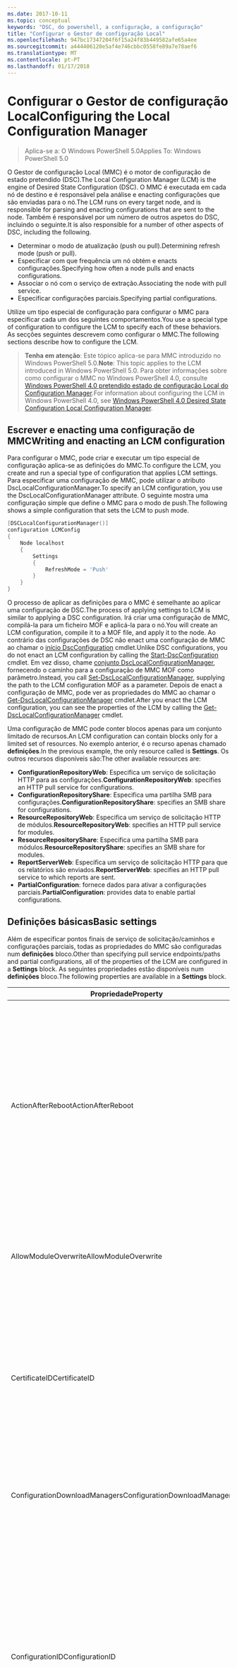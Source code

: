 ```yaml
---
ms.date: 2017-10-11
ms.topic: conceptual
keywords: "DSC, do powershell, a configuração, a configuração"
title: "Configurar o Gestor de configuração Local"
ms.openlocfilehash: 947bc17347204f6f15a24f83b449582afe65a4ee
ms.sourcegitcommit: a444406120e5af4e746cbbc0558fe89a7e78aef6
ms.translationtype: MT
ms.contentlocale: pt-PT
ms.lasthandoff: 01/17/2018
---
```

# <a name="configuring-the-local-configuration-manager"></a><span data-ttu-id="e5fea-103">Configurar o Gestor de configuração Local</span><span class="sxs-lookup"><span data-stu-id="e5fea-103">Configuring the Local Configuration Manager</span></span>

> <span data-ttu-id="e5fea-104">Aplica-se a: O Windows PowerShell 5.0</span><span class="sxs-lookup"><span data-stu-id="e5fea-104">Applies To: Windows PowerShell 5.0</span></span>

<span data-ttu-id="e5fea-105">O Gestor de configuração Local (MMC) é o motor de configuração de estado pretendido (DSC).</span><span class="sxs-lookup"><span data-stu-id="e5fea-105">The Local Configuration Manager (LCM) is the engine of Desired State Configuration (DSC).</span></span>
<span data-ttu-id="e5fea-106">O MMC é executada em cada nó de destino e é responsável pela análise e enacting configurações que são enviadas para o nó.</span><span class="sxs-lookup"><span data-stu-id="e5fea-106">The LCM runs on every target node, and is responsible for parsing and enacting configurations that are sent to the node.</span></span>
<span data-ttu-id="e5fea-107">Também é responsável por um número de outros aspetos do DSC, incluindo o seguinte.</span><span class="sxs-lookup"><span data-stu-id="e5fea-107">It is also responsible for a number of other aspects of DSC, including the following.</span></span>

- <span data-ttu-id="e5fea-108">Determinar o modo de atualização (push ou pull).</span><span class="sxs-lookup"><span data-stu-id="e5fea-108">Determining refresh mode (push or pull).</span></span>
- <span data-ttu-id="e5fea-109">Especificar com que frequência um nó obtém e enacts configurações.</span><span class="sxs-lookup"><span data-stu-id="e5fea-109">Specifying how often a node pulls and enacts configurations.</span></span>
- <span data-ttu-id="e5fea-110">Associar o nó com o serviço de extração.</span><span class="sxs-lookup"><span data-stu-id="e5fea-110">Associating the node with pull service.</span></span>
- <span data-ttu-id="e5fea-111">Especificar configurações parciais.</span><span class="sxs-lookup"><span data-stu-id="e5fea-111">Specifying partial configurations.</span></span>

<span data-ttu-id="e5fea-112">Utilize um tipo especial de configuração para configurar o MMC para especificar cada um dos seguintes comportamentos.</span><span class="sxs-lookup"><span data-stu-id="e5fea-112">You use a special type of configuration to configure the LCM to specify each of these behaviors.</span></span>
<span data-ttu-id="e5fea-113">As secções seguintes descrevem como configurar o MMC.</span><span class="sxs-lookup"><span data-stu-id="e5fea-113">The following sections describe how to configure the LCM.</span></span>

> <span data-ttu-id="e5fea-114">**Tenha em atenção**: Este tópico aplica-se para MMC introduzido no Windows PowerShell 5.0.</span><span class="sxs-lookup"><span data-stu-id="e5fea-114">**Note**: This topic applies to the LCM introduced in Windows PowerShell 5.0.</span></span>
<span data-ttu-id="e5fea-115">Para obter informações sobre como configurar o MMC no Windows PowerShell 4.0, consulte [Windows PowerShell 4.0 pretendido estado de configuração Local do Configuration Manager](metaconfig4.md).</span><span class="sxs-lookup"><span data-stu-id="e5fea-115">For information about configuring the LCM in Windows PowerShell 4.0, see [Windows PowerShell 4.0 Desired State Configuration Local Configuration Manager](metaconfig4.md).</span></span>

## <a name="writing-and-enacting-an-lcm-configuration"></a><span data-ttu-id="e5fea-116">Escrever e enacting uma configuração de MMC</span><span class="sxs-lookup"><span data-stu-id="e5fea-116">Writing and enacting an LCM configuration</span></span>

<span data-ttu-id="e5fea-117">Para configurar o MMC, pode criar e executar um tipo especial de configuração aplica-se as definições do MMC.</span><span class="sxs-lookup"><span data-stu-id="e5fea-117">To configure the LCM, you create and run a special type of configuration that applies LCM settings.</span></span>
<span data-ttu-id="e5fea-118">Para especificar uma configuração de MMC, pode utilizar o atributo DscLocalConfigurationManager.</span><span class="sxs-lookup"><span data-stu-id="e5fea-118">To specify an LCM configuration, you use the DscLocalConfigurationManager attribute.</span></span>
<span data-ttu-id="e5fea-119">O seguinte mostra uma configuração simple que define o MMC para o modo de push.</span><span class="sxs-lookup"><span data-stu-id="e5fea-119">The following shows a simple configuration that sets the LCM to push mode.</span></span>

```powershell
[DSCLocalConfigurationManager()]
configuration LCMConfig
{
    Node localhost
    {
        Settings
        {
            RefreshMode = 'Push'
        }
    }
}
```

<span data-ttu-id="e5fea-120">O processo de aplicar as definições para o MMC é semelhante ao aplicar uma configuração de DSC.</span><span class="sxs-lookup"><span data-stu-id="e5fea-120">The process of applying settings to LCM is similar to applying a DSC configuration.</span></span>
<span data-ttu-id="e5fea-121">Irá criar uma configuração de MMC, compilá-la para um ficheiro MOF e aplicá-la para o nó.</span><span class="sxs-lookup"><span data-stu-id="e5fea-121">You will create an LCM configuration, compile it to a MOF file, and apply it to the node.</span></span>
<span data-ttu-id="e5fea-122">Ao contrário das configurações de DSC não enact uma configuração de MMC ao chamar o [início DscConfiguration](https://technet.microsoft.com/en-us/library/dn521623.aspx) cmdlet.</span><span class="sxs-lookup"><span data-stu-id="e5fea-122">Unlike DSC configurations, you do not enact an LCM configuration by calling the [Start-DscConfiguration](https://technet.microsoft.com/en-us/library/dn521623.aspx) cmdlet.</span></span>
<span data-ttu-id="e5fea-123">Em vez disso, chame [conjunto DscLocalConfigurationManager](https://technet.microsoft.com/en-us/library/dn521621.aspx), fornecendo o caminho para a configuração de MMC MOF como parâmetro.</span><span class="sxs-lookup"><span data-stu-id="e5fea-123">Instead, you call [Set-DscLocalConfigurationManager](https://technet.microsoft.com/en-us/library/dn521621.aspx), supplying the path to the LCM configuration MOF as a parameter.</span></span>
<span data-ttu-id="e5fea-124">Depois de enact a configuração de MMC, pode ver as propriedades do MMC ao chamar o [Get-DscLocalConfigurationManager](https://technet.microsoft.com/en-us/library/dn407378.aspx) cmdlet.</span><span class="sxs-lookup"><span data-stu-id="e5fea-124">After you enact the LCM configuration, you can see the properties of the LCM by calling the [Get-DscLocalConfigurationManager](https://technet.microsoft.com/en-us/library/dn407378.aspx) cmdlet.</span></span>

<span data-ttu-id="e5fea-125">Uma configuração de MMC pode conter blocos apenas para um conjunto limitado de recursos.</span><span class="sxs-lookup"><span data-stu-id="e5fea-125">An LCM configuration can contain blocks only for a limited set of resources.</span></span>
<span data-ttu-id="e5fea-126">No exemplo anterior, é o recurso apenas chamado **definições**.</span><span class="sxs-lookup"><span data-stu-id="e5fea-126">In the previous example, the only resource called is **Settings**.</span></span>
<span data-ttu-id="e5fea-127">Os outros recursos disponíveis são:</span><span class="sxs-lookup"><span data-stu-id="e5fea-127">The other available resources are:</span></span>

* <span data-ttu-id="e5fea-128">**ConfigurationRepositoryWeb**: Especifica um serviço de solicitação HTTP para as configurações.</span><span class="sxs-lookup"><span data-stu-id="e5fea-128">**ConfigurationRepositoryWeb**: specifies an HTTP pull service for configurations.</span></span>
* <span data-ttu-id="e5fea-129">**ConfigurationRepositoryShare**: Especifica uma partilha SMB para configurações.</span><span class="sxs-lookup"><span data-stu-id="e5fea-129">**ConfigurationRepositoryShare**: specifies an SMB share for configurations.</span></span>
* <span data-ttu-id="e5fea-130">**ResourceRepositoryWeb**: Especifica um serviço de solicitação HTTP de módulos.</span><span class="sxs-lookup"><span data-stu-id="e5fea-130">**ResourceRepositoryWeb**: specifies an HTTP pull service for modules.</span></span>
* <span data-ttu-id="e5fea-131">**ResourceRepositoryShare**: Especifica uma partilha SMB para módulos.</span><span class="sxs-lookup"><span data-stu-id="e5fea-131">**ResourceRepositoryShare**: specifies an SMB share for modules.</span></span>
* <span data-ttu-id="e5fea-132">**ReportServerWeb**: Especifica um serviço de solicitação HTTP para que os relatórios são enviados.</span><span class="sxs-lookup"><span data-stu-id="e5fea-132">**ReportServerWeb**: specifies an HTTP pull service to which reports are sent.</span></span>
* <span data-ttu-id="e5fea-133">**PartialConfiguration**: fornece dados para ativar a configurações parciais.</span><span class="sxs-lookup"><span data-stu-id="e5fea-133">**PartialConfiguration**: provides data to enable partial configurations.</span></span>

## <a name="basic-settings"></a><span data-ttu-id="e5fea-134">Definições básicas</span><span class="sxs-lookup"><span data-stu-id="e5fea-134">Basic settings</span></span>

<span data-ttu-id="e5fea-135">Além de especificar pontos finais de serviço de solicitação/caminhos e configurações parciais, todas as propriedades do MMC são configuradas num **definições** bloco.</span><span class="sxs-lookup"><span data-stu-id="e5fea-135">Other than specifying pull service endpoints/paths and partial configurations, all of the properties of the LCM are configured in a **Settings** block.</span></span>
<span data-ttu-id="e5fea-136">As seguintes propriedades estão disponíveis num **definições** bloco.</span><span class="sxs-lookup"><span data-stu-id="e5fea-136">The following properties are available in a **Settings** block.</span></span>

|  <span data-ttu-id="e5fea-137">Propriedade</span><span class="sxs-lookup"><span data-stu-id="e5fea-137">Property</span></span>  |  <span data-ttu-id="e5fea-138">Tipo</span><span class="sxs-lookup"><span data-stu-id="e5fea-138">Type</span></span>  |  <span data-ttu-id="e5fea-139">Descrição</span><span class="sxs-lookup"><span data-stu-id="e5fea-139">Description</span></span>   |
|----------- |------- |--------------- |
| <span data-ttu-id="e5fea-140">ActionAfterReboot</span><span class="sxs-lookup"><span data-stu-id="e5fea-140">ActionAfterReboot</span></span>| <span data-ttu-id="e5fea-141">cadeia</span><span class="sxs-lookup"><span data-stu-id="e5fea-141">string</span></span>| <span data-ttu-id="e5fea-142">Especifica o que acontece após um reinício durante a aplicação de uma configuração.</span><span class="sxs-lookup"><span data-stu-id="e5fea-142">Specifies what happens after a reboot during the application of a configuration.</span></span> <span data-ttu-id="e5fea-143">Os valores possíveis são __"ContinueConfiguration"__ e __"StopConfiguration"__.</span><span class="sxs-lookup"><span data-stu-id="e5fea-143">The possible values are __"ContinueConfiguration"__ and __"StopConfiguration"__.</span></span> <ul><li> <span data-ttu-id="e5fea-144">__ContinueConfiguration__: continuar a aplicar a configuração atual após o reinício do computador.</span><span class="sxs-lookup"><span data-stu-id="e5fea-144">__ContinueConfiguration__: Continue applying the current configuration after machine reboot.</span></span> <span data-ttu-id="e5fea-145">Este é o valor predefinido</span><span class="sxs-lookup"><span data-stu-id="e5fea-145">This is the default value</span></span></li><li><span data-ttu-id="e5fea-146">__StopConfiguration__: parar a configuração atual após o reinício do computador.</span><span class="sxs-lookup"><span data-stu-id="e5fea-146">__StopConfiguration__: Stop the current configuration after machine reboot.</span></span></li></ul>|
| <span data-ttu-id="e5fea-147">AllowModuleOverwrite</span><span class="sxs-lookup"><span data-stu-id="e5fea-147">AllowModuleOverwrite</span></span>| <span data-ttu-id="e5fea-148">bool</span><span class="sxs-lookup"><span data-stu-id="e5fea-148">bool</span></span>| <span data-ttu-id="e5fea-149">__$TRUE__ se as novas configurações transferidas a partir do serviço de extração estão autorizadas a substituir as antigas no nó de destino.</span><span class="sxs-lookup"><span data-stu-id="e5fea-149">__$TRUE__ if new configurations downloaded from the pull service are allowed to overwrite the old ones on the target node.</span></span> <span data-ttu-id="e5fea-150">Caso contrário, $FALSE.</span><span class="sxs-lookup"><span data-stu-id="e5fea-150">Otherwise, $FALSE.</span></span>|
| <span data-ttu-id="e5fea-151">CertificateID</span><span class="sxs-lookup"><span data-stu-id="e5fea-151">CertificateID</span></span>| <span data-ttu-id="e5fea-152">cadeia</span><span class="sxs-lookup"><span data-stu-id="e5fea-152">string</span></span>| <span data-ttu-id="e5fea-153">O thumbprint de um certificado utilizado para proteger as credenciais transmitidas numa configuração.</span><span class="sxs-lookup"><span data-stu-id="e5fea-153">The thumbprint of a certificate used to secure credentials passed in a configuration.</span></span> <span data-ttu-id="e5fea-154">Para obter mais informações consulte [pretende proteger credenciais na configuração de estado pretendido do Windows PowerShell](http://blogs.msdn.com/b/powershell/archive/2014/01/31/want-to-secure-credentials-in-windows-powershell-desired-state-configuration.aspx)?.</span><span class="sxs-lookup"><span data-stu-id="e5fea-154">For more information see [Want to secure credentials in Windows PowerShell Desired State Configuration](http://blogs.msdn.com/b/powershell/archive/2014/01/31/want-to-secure-credentials-in-windows-powershell-desired-state-configuration.aspx)?.</span></span> <br> <span data-ttu-id="e5fea-155">__Nota:__ é gerida automaticamente se utilizar o serviço de solicitação do Automation DSC do Azure.</span><span class="sxs-lookup"><span data-stu-id="e5fea-155">__Note:__ this is managed automatically if using Azure Automation DSC pull service.</span></span>|
| <span data-ttu-id="e5fea-156">ConfigurationDownloadManagers</span><span class="sxs-lookup"><span data-stu-id="e5fea-156">ConfigurationDownloadManagers</span></span>| <span data-ttu-id="e5fea-157">CimInstance[]</span><span class="sxs-lookup"><span data-stu-id="e5fea-157">CimInstance[]</span></span>| <span data-ttu-id="e5fea-158">Obsoleto.</span><span class="sxs-lookup"><span data-stu-id="e5fea-158">Obsolete.</span></span> <span data-ttu-id="e5fea-159">Utilize __ConfigurationRepositoryWeb__ e __ConfigurationRepositoryShare__ pontos finais de serviço de blocos para definir a solicitação de configuração.</span><span class="sxs-lookup"><span data-stu-id="e5fea-159">Use __ConfigurationRepositoryWeb__ and __ConfigurationRepositoryShare__ blocks to define configuration pull service endpoints.</span></span>|
| <span data-ttu-id="e5fea-160">ConfigurationID</span><span class="sxs-lookup"><span data-stu-id="e5fea-160">ConfigurationID</span></span>| <span data-ttu-id="e5fea-161">cadeia</span><span class="sxs-lookup"><span data-stu-id="e5fea-161">string</span></span>| <span data-ttu-id="e5fea-162">Para efeitos de compatibilidade com mais antiga solicitação serviço versões.</span><span class="sxs-lookup"><span data-stu-id="e5fea-162">For backwards compatibility with older pull service versions.</span></span> <span data-ttu-id="e5fea-163">Um GUID que identifica o ficheiro de configuração a obter a partir de um serviço de extração.</span><span class="sxs-lookup"><span data-stu-id="e5fea-163">A GUID that identifies the configuration file to get from a pull service.</span></span> <span data-ttu-id="e5fea-164">O nó irá solicitar configurações do serviço de solicitação, se o nome da configuração MOF denominado ConfigurationID.mof.</span><span class="sxs-lookup"><span data-stu-id="e5fea-164">The node will pull configurations on the pull service if the name of the configuration MOF is named ConfigurationID.mof.</span></span><br> <span data-ttu-id="e5fea-165">__Nota:__ se definir esta propriedade, registar o nó de um serviço de solicitação utilizando __RegistrationKey__ não funciona.</span><span class="sxs-lookup"><span data-stu-id="e5fea-165">__Note:__ If you set this property, registering the node with a pull service by using __RegistrationKey__ does not work.</span></span> <span data-ttu-id="e5fea-166">Para obter mais informações, consulte [configurar um cliente de extração com nomes de configuração](pullClientConfigNames.md).</span><span class="sxs-lookup"><span data-stu-id="e5fea-166">For more information, see [Setting up a pull client with configuration names](pullClientConfigNames.md).</span></span>|
| <span data-ttu-id="e5fea-167">ConfigurationMode</span><span class="sxs-lookup"><span data-stu-id="e5fea-167">ConfigurationMode</span></span>| <span data-ttu-id="e5fea-168">cadeia</span><span class="sxs-lookup"><span data-stu-id="e5fea-168">string</span></span> | <span data-ttu-id="e5fea-169">Especifica a forma como o MMC, na verdade, aplica-se a configuração para os nós de destino.</span><span class="sxs-lookup"><span data-stu-id="e5fea-169">Specifies how the LCM actually applies the configuration to the target nodes.</span></span> <span data-ttu-id="e5fea-170">Os valores possíveis são __"ApplyOnly"__,__"ApplyandMonitior"__, e __"ApplyandAutoCorrect"__.</span><span class="sxs-lookup"><span data-stu-id="e5fea-170">Possible values are __"ApplyOnly"__,__"ApplyandMonitior"__, and __"ApplyandAutoCorrect"__.</span></span> <ul><li><span data-ttu-id="e5fea-171">__ApplyOnly__: aplica-se a configuração de DSC e faz nada adicional a menos que é feito o Push de uma nova configuração para o nó de destino ou quando uma nova configuração é retirada de um serviço.</span><span class="sxs-lookup"><span data-stu-id="e5fea-171">__ApplyOnly__: DSC applies the configuration and does nothing further unless a new configuration is pushed to the target node or when a new configuration is pulled from a service.</span></span> <span data-ttu-id="e5fea-172">Após a aplicação inicial de uma nova configuração, DSC não verificar que se desviam de um estado anteriormente configurado.</span><span class="sxs-lookup"><span data-stu-id="e5fea-172">After initial application of a new configuration, DSC does not check for drift from a previously configured state.</span></span> <span data-ttu-id="e5fea-173">Tenha em atenção que o DSC tentará aplicar a configuração até ter êxito antes de __ApplyOnly__ entra em vigor.</span><span class="sxs-lookup"><span data-stu-id="e5fea-173">Note that DSC will attempt to apply the configuration until it is successful before __ApplyOnly__ takes effect.</span></span> </li><li> <span data-ttu-id="e5fea-174">__ApplyAndMonitor__: Este é o valor predefinido.</span><span class="sxs-lookup"><span data-stu-id="e5fea-174">__ApplyAndMonitor__: This is the default value.</span></span> <span data-ttu-id="e5fea-175">O MMC aplica-se as configurações de novo.</span><span class="sxs-lookup"><span data-stu-id="e5fea-175">The LCM applies any new configurations.</span></span> <span data-ttu-id="e5fea-176">Após a aplicação inicial de uma nova configuração, se o nó de destino drifts do estado pretendido, DSC relatórios discrepância nos registos.</span><span class="sxs-lookup"><span data-stu-id="e5fea-176">After initial application of a new configuration, if the target node drifts from the desired state, DSC reports the discrepancy in logs.</span></span> <span data-ttu-id="e5fea-177">Tenha em atenção que o DSC tentará aplicar a configuração até ter êxito antes de __ApplyAndMonitor__ entra em vigor.</span><span class="sxs-lookup"><span data-stu-id="e5fea-177">Note that DSC will attempt to apply the configuration until it is successful before __ApplyAndMonitor__ takes effect.</span></span></li><li><span data-ttu-id="e5fea-178">__ApplyAndAutoCorrect__: DSC aplica-se as configurações de novo.</span><span class="sxs-lookup"><span data-stu-id="e5fea-178">__ApplyAndAutoCorrect__: DSC applies any new configurations.</span></span> <span data-ttu-id="e5fea-179">Após a aplicação inicial de uma nova configuração, se o nó de destino drifts do estado pretendido, DSC relatórios discrepância nos registos e, em seguida, volte aplica-se a configuração atual.</span><span class="sxs-lookup"><span data-stu-id="e5fea-179">After initial application of a new configuration, if the target node drifts from the desired state, DSC reports the discrepancy in logs, and then re-applies the current configuration.</span></span></li></ul>|
| <span data-ttu-id="e5fea-180">ConfigurationModeFrequencyMins</span><span class="sxs-lookup"><span data-stu-id="e5fea-180">ConfigurationModeFrequencyMins</span></span>| <span data-ttu-id="e5fea-181">UInt32</span><span class="sxs-lookup"><span data-stu-id="e5fea-181">UInt32</span></span>| <span data-ttu-id="e5fea-182">Frequência, em minutos, a configuração atual é marcada e aplicada.</span><span class="sxs-lookup"><span data-stu-id="e5fea-182">How often, in minutes, the current configuration is checked and applied.</span></span> <span data-ttu-id="e5fea-183">Esta propriedade é ignorada se a propriedade ConfigurationMode estiver definida como ApplyOnly.</span><span class="sxs-lookup"><span data-stu-id="e5fea-183">This property is ignored if the ConfigurationMode property is set to ApplyOnly.</span></span> <span data-ttu-id="e5fea-184">O valor predefinido é 15.</span><span class="sxs-lookup"><span data-stu-id="e5fea-184">The default value is 15.</span></span>|
| <span data-ttu-id="e5fea-185">DebugMode</span><span class="sxs-lookup"><span data-stu-id="e5fea-185">DebugMode</span></span>| <span data-ttu-id="e5fea-186">cadeia</span><span class="sxs-lookup"><span data-stu-id="e5fea-186">string</span></span>| <span data-ttu-id="e5fea-187">Os valores possíveis são __nenhum__, __ForceModuleImport__, e __todos os__.</span><span class="sxs-lookup"><span data-stu-id="e5fea-187">Possible values are __None__, __ForceModuleImport__, and __All__.</span></span> <ul><li><span data-ttu-id="e5fea-188">Definido como __nenhum__ a utilização de recursos em cache.</span><span class="sxs-lookup"><span data-stu-id="e5fea-188">Set to __None__ to use cached resources.</span></span> <span data-ttu-id="e5fea-189">Esta é a predefinição e deve ser utilizada em cenários de produção.</span><span class="sxs-lookup"><span data-stu-id="e5fea-189">This is the default and should be used in production scenarios.</span></span></li><li><span data-ttu-id="e5fea-190">A definição para __ForceModuleImport__, faz com que o MMC para recarregar quaisquer módulos de recursos de DSC, mesmo que tenham sido previamente carregadas e colocadas em cache.</span><span class="sxs-lookup"><span data-stu-id="e5fea-190">Setting to __ForceModuleImport__, causes the LCM to reload any DSC resource modules, even if they have been previously loaded and cached.</span></span> <span data-ttu-id="e5fea-191">Este problema afeta o desempenho das operações de DSC como cada módulo é recarregado em utilização.</span><span class="sxs-lookup"><span data-stu-id="e5fea-191">This impacts the performance of DSC operations as each module is reloaded on use.</span></span> <span data-ttu-id="e5fea-192">Normalmente, utilizaria este valor durante a depuração de um recurso</span><span class="sxs-lookup"><span data-stu-id="e5fea-192">Typically you would use this value while debugging a resource</span></span></li><li><span data-ttu-id="e5fea-193">Nesta versão, __todos os__ é a mesma __ForceModuleImport__</span><span class="sxs-lookup"><span data-stu-id="e5fea-193">In this release, __All__ is same as __ForceModuleImport__</span></span></li></ul> |
| <span data-ttu-id="e5fea-194">RebootNodeIfNeeded</span><span class="sxs-lookup"><span data-stu-id="e5fea-194">RebootNodeIfNeeded</span></span>| <span data-ttu-id="e5fea-195">bool</span><span class="sxs-lookup"><span data-stu-id="e5fea-195">bool</span></span>| <span data-ttu-id="e5fea-196">Defina esta opção para __$true__ para reiniciar automaticamente o nó após a uma configuração que necessita de reiniciar o computador é aplicado.</span><span class="sxs-lookup"><span data-stu-id="e5fea-196">Set this to __$true__ to automatically reboot the node after a configuration that requires reboot is applied.</span></span> <span data-ttu-id="e5fea-197">Caso contrário, terá de reiniciar o nó para qualquer configuração que obriga manualmente.</span><span class="sxs-lookup"><span data-stu-id="e5fea-197">Otherwise, you will have to manually reboot the node for any configuration that requires it.</span></span> <span data-ttu-id="e5fea-198">O valor predefinido é __$false__.</span><span class="sxs-lookup"><span data-stu-id="e5fea-198">The default value is __$false__.</span></span> <span data-ttu-id="e5fea-199">Para utilizar esta definição quando uma condição de reinício é enacted por algo diferente de DSC (por exemplo, o Windows Installer), combinar esta definição com a [xPendingReboot](https://github.com/powershell/xpendingreboot) módulo.</span><span class="sxs-lookup"><span data-stu-id="e5fea-199">To use this setting when a reboot condition is enacted by something other than DSC (such as Windows Installer), combine this setting with the [xPendingReboot](https://github.com/powershell/xpendingreboot) module.</span></span>|
| <span data-ttu-id="e5fea-200">RefreshMode</span><span class="sxs-lookup"><span data-stu-id="e5fea-200">RefreshMode</span></span>| <span data-ttu-id="e5fea-201">cadeia</span><span class="sxs-lookup"><span data-stu-id="e5fea-201">string</span></span>| <span data-ttu-id="e5fea-202">Especifica a forma como o MMC obtém configurações.</span><span class="sxs-lookup"><span data-stu-id="e5fea-202">Specifies how the LCM gets configurations.</span></span> <span data-ttu-id="e5fea-203">Os valores possíveis são __"Desativado"__, __"Push"__, e __"Solicitar"__.</span><span class="sxs-lookup"><span data-stu-id="e5fea-203">The possible values are __"Disabled"__, __"Push"__, and __"Pull"__.</span></span> <ul><li><span data-ttu-id="e5fea-204">__Desativado__: configurações de DSC estão desativadas para este nó.</span><span class="sxs-lookup"><span data-stu-id="e5fea-204">__Disabled__: DSC configurations are disabled for this node.</span></span></li><li> <span data-ttu-id="e5fea-205">__Push__: configurações são iniciadas ao chamar o [início DscConfiguration](https://technet.microsoft.com/en-us/library/dn521623.aspx) cmdlet.</span><span class="sxs-lookup"><span data-stu-id="e5fea-205">__Push__: Configurations are initiated by calling the [Start-DscConfiguration](https://technet.microsoft.com/en-us/library/dn521623.aspx) cmdlet.</span></span> <span data-ttu-id="e5fea-206">A configuração é imediatamente aplicada ao nó.</span><span class="sxs-lookup"><span data-stu-id="e5fea-206">The configuration is applied immediately to the node.</span></span> <span data-ttu-id="e5fea-207">Este é o valor predefinido.</span><span class="sxs-lookup"><span data-stu-id="e5fea-207">This is the default value.</span></span></li><li><span data-ttu-id="e5fea-208">__Solicitação:__ o nó estiver configurado para verificar regularmente para configurações de um serviço de extração ou caminho SMB.</span><span class="sxs-lookup"><span data-stu-id="e5fea-208">__Pull:__ The node is configured to regularly check for configurations from a pull service or SMB path.</span></span> <span data-ttu-id="e5fea-209">Se esta propriedade estiver definida como __solicitar__, tem de especificar um HTTP (serviço) ou o caminho SMB (partilha) num __ConfigurationRepositoryWeb__ ou __ConfigurationRepositoryShare__ bloco.</span><span class="sxs-lookup"><span data-stu-id="e5fea-209">If this property is set to __Pull__, you must specify an HTTP (service) or SMB (share) path in a __ConfigurationRepositoryWeb__ or __ConfigurationRepositoryShare__ block.</span></span></li></ul>|
| <span data-ttu-id="e5fea-210">RefreshFrequencyMins</span><span class="sxs-lookup"><span data-stu-id="e5fea-210">RefreshFrequencyMins</span></span>| <span data-ttu-id="e5fea-211">Uint32</span><span class="sxs-lookup"><span data-stu-id="e5fea-211">Uint32</span></span>| <span data-ttu-id="e5fea-212">O intervalo de tempo, em minutos, no qual o MMC verifica um serviço de extração para obter configurações atualizadas.</span><span class="sxs-lookup"><span data-stu-id="e5fea-212">The time interval, in minutes, at which the LCM checks a pull service to get updated configurations.</span></span> <span data-ttu-id="e5fea-213">Este valor é ignorado se a MMC não está configurado no modo de extração.</span><span class="sxs-lookup"><span data-stu-id="e5fea-213">This value is ignored if the LCM is not configured in pull mode.</span></span> <span data-ttu-id="e5fea-214">O valor predefinido é 30.</span><span class="sxs-lookup"><span data-stu-id="e5fea-214">The default value is 30.</span></span>|
| <span data-ttu-id="e5fea-215">ReportManagers</span><span class="sxs-lookup"><span data-stu-id="e5fea-215">ReportManagers</span></span>| <span data-ttu-id="e5fea-216">CimInstance[]</span><span class="sxs-lookup"><span data-stu-id="e5fea-216">CimInstance[]</span></span>| <span data-ttu-id="e5fea-217">Obsoleto.</span><span class="sxs-lookup"><span data-stu-id="e5fea-217">Obsolete.</span></span> <span data-ttu-id="e5fea-218">Utilize __ReportServerWeb__ blocos para definir um ponto final para enviar dados de relatórios para um serviço de extração.</span><span class="sxs-lookup"><span data-stu-id="e5fea-218">Use __ReportServerWeb__ blocks to define an endpoint to send reporting data to a pull service.</span></span>|
| <span data-ttu-id="e5fea-219">ResourceModuleManagers</span><span class="sxs-lookup"><span data-stu-id="e5fea-219">ResourceModuleManagers</span></span>| <span data-ttu-id="e5fea-220">CimInstance[]</span><span class="sxs-lookup"><span data-stu-id="e5fea-220">CimInstance[]</span></span>| <span data-ttu-id="e5fea-221">Obsoleto.</span><span class="sxs-lookup"><span data-stu-id="e5fea-221">Obsolete.</span></span> <span data-ttu-id="e5fea-222">Utilize __ResourceRepositoryWeb__ e __ResourceRepositoryShare__ blocos para definir a solicitação de serviço pontos finais de HTTP ou caminhos SMB, respetivamente.</span><span class="sxs-lookup"><span data-stu-id="e5fea-222">Use __ResourceRepositoryWeb__ and __ResourceRepositoryShare__ blocks to define pull service HTTP endpoints or SMB paths, respectively.</span></span>|
| <span data-ttu-id="e5fea-223">PartialConfigurations</span><span class="sxs-lookup"><span data-stu-id="e5fea-223">PartialConfigurations</span></span>| <span data-ttu-id="e5fea-224">CimInstance</span><span class="sxs-lookup"><span data-stu-id="e5fea-224">CimInstance</span></span>| <span data-ttu-id="e5fea-225">Não implementado.</span><span class="sxs-lookup"><span data-stu-id="e5fea-225">Not implemented.</span></span> <span data-ttu-id="e5fea-226">Não utilizar.</span><span class="sxs-lookup"><span data-stu-id="e5fea-226">Do not use.</span></span>|
| <span data-ttu-id="e5fea-227">StatusRetentionTimeInDays</span><span class="sxs-lookup"><span data-stu-id="e5fea-227">StatusRetentionTimeInDays</span></span> | <span data-ttu-id="e5fea-228">UInt32</span><span class="sxs-lookup"><span data-stu-id="e5fea-228">UInt32</span></span>| <span data-ttu-id="e5fea-229">O número de dias que o MMC mantém o estado da configuração atual.</span><span class="sxs-lookup"><span data-stu-id="e5fea-229">The number of days the LCM keeps the status of the current configuration.</span></span>|

## <a name="pull-service"></a><span data-ttu-id="e5fea-230">Serviço de solicitação</span><span class="sxs-lookup"><span data-stu-id="e5fea-230">Pull service</span></span>

<span data-ttu-id="e5fea-231">Definições de DSC permite que um nó para serem geridos pelo extrair módulos e configurações e dados de relatórios, de publicação para uma localização remota.</span><span class="sxs-lookup"><span data-stu-id="e5fea-231">DSC settings allow a node to be managed by pulling configurations and modules, and publishing reporting data, to a remote location.</span></span>
<span data-ttu-id="e5fea-232">As opções de atuais para o serviço de solicitação incluem:</span><span class="sxs-lookup"><span data-stu-id="e5fea-232">The current options for pull service include:</span></span>

- <span data-ttu-id="e5fea-233">Serviço de configuração de estado de Desired de automatização do Azure</span><span class="sxs-lookup"><span data-stu-id="e5fea-233">Azure Automation Desired State Configuration service</span></span>
- <span data-ttu-id="e5fea-234">Uma instância de serviço de solicitação em execução no Windows Server</span><span class="sxs-lookup"><span data-stu-id="e5fea-234">A pull service instance running on Windows Server</span></span>
- <span data-ttu-id="e5fea-235">Uma partilha SMB (não suporta a publicação de dados de relatórios)</span><span class="sxs-lookup"><span data-stu-id="e5fea-235">An SMB share (does not support publishing reporting data)</span></span>

<span data-ttu-id="e5fea-236">Configuração de MMC suporta definir os seguintes tipos de pontos finais do serviço de extração:</span><span class="sxs-lookup"><span data-stu-id="e5fea-236">LCM configuration supports defining the following types of pull service endpoints:</span></span>

- <span data-ttu-id="e5fea-237">**Servidor de configuração**: um repositório para configurações de DSC.</span><span class="sxs-lookup"><span data-stu-id="e5fea-237">**Configuration server**: A repository for DSC configurations.</span></span> <span data-ttu-id="e5fea-238">Definir os servidores de configuração utilizando **ConfigurationRepositoryWeb** (para servidores baseada na web) e **ConfigurationRepositoryShare** (para servidores com base em SMB) blocos.</span><span class="sxs-lookup"><span data-stu-id="e5fea-238">Define configuration servers by using **ConfigurationRepositoryWeb** (for web-based servers) and **ConfigurationRepositoryShare** (for SMB-based servers) blocks.</span></span>
- <span data-ttu-id="e5fea-239">**Servidor de recurso**: um repositório para recursos de DSC, empacotadas como módulos do PowerShell.</span><span class="sxs-lookup"><span data-stu-id="e5fea-239">**Resource server**: A repository for DSC resources, packaged as PowerShell modules.</span></span> <span data-ttu-id="e5fea-240">Definir os servidores de recursos utilizando **ResourceRepositoryWeb** (para servidores baseada na web) e **ResourceRepositoryShare** (para servidores com base em SMB) blocos.</span><span class="sxs-lookup"><span data-stu-id="e5fea-240">Define resource servers by using **ResourceRepositoryWeb** (for web-based servers) and **ResourceRepositoryShare** (for SMB-based servers) blocks.</span></span>
- <span data-ttu-id="e5fea-241">**Servidor de relatórios**: um serviço que DSC envia dados de relatório.</span><span class="sxs-lookup"><span data-stu-id="e5fea-241">**Report server**: A service that DSC sends report data to.</span></span> <span data-ttu-id="e5fea-242">Definir os servidores de relatório utilizando **ReportServerWeb** blocos.</span><span class="sxs-lookup"><span data-stu-id="e5fea-242">Define report servers by using **ReportServerWeb** blocks.</span></span> <span data-ttu-id="e5fea-243">Um servidor de relatórios tem de ser um serviço web.</span><span class="sxs-lookup"><span data-stu-id="e5fea-243">A report server must be a web service.</span></span>

<span data-ttu-id="e5fea-244">**A solução recomendada**, e a opção com mais funcionalidades disponíveis, é [Automation DSC do Azure](https://docs.microsoft.com/en-us/azure/automation/automation-dsc-getting-started).</span><span class="sxs-lookup"><span data-stu-id="e5fea-244">**The recommended solution**, and the option with the most features available, is [Azure Automation DSC](https://docs.microsoft.com/en-us/azure/automation/automation-dsc-getting-started).</span></span>

<span data-ttu-id="e5fea-245">O serviço do Azure pode gerir nós no local em centros de dados privados ou em nuvens públicas, tais como o Azure e AWS.</span><span class="sxs-lookup"><span data-stu-id="e5fea-245">The Azure service can manage nodes on-premises in private datacenters, or in public clouds such as Azure and AWS.</span></span>
<span data-ttu-id="e5fea-246">Para ambientes privados em que os servidores não é possível ligar diretamente à Internet, considere limitar o tráfego de saída para apenas o intervalo de IP de Azure publicado (consulte [intervalos de IP do Datacenter do Azure](https://www.microsoft.com/en-us/download/details.aspx?id=41653)).</span><span class="sxs-lookup"><span data-stu-id="e5fea-246">For private environments where servers cannot directly connect to the Internet, consider limiting outbound traffic to only the published Azure IP range (see [Azure Datacenter IP Ranges](https://www.microsoft.com/en-us/download/details.aspx?id=41653)).</span></span>

<span data-ttu-id="e5fea-247">As funcionalidades do serviço online que não estão atualmente disponíveis no serviço de solicitação no Windows Server incluem:</span><span class="sxs-lookup"><span data-stu-id="e5fea-247">Features of the online service that are not currently available in the pull service on Windows Server include:</span></span>
- <span data-ttu-id="e5fea-248">Todos os dados são encriptados em trânsito e o restante</span><span class="sxs-lookup"><span data-stu-id="e5fea-248">All data is encrypted in transit and at rest</span></span>
- <span data-ttu-id="e5fea-249">Certificados de cliente são criados e geridos automaticamente</span><span class="sxs-lookup"><span data-stu-id="e5fea-249">Client certificates are created and managed automatically</span></span>
- <span data-ttu-id="e5fea-250">Armazenam segredos para gerir centralmente [palavras-passe/credenciais](https://docs.microsoft.com/en-us/azure/automation/automation-credentials), ou [variáveis](https://docs.microsoft.com/en-us/azure/automation/automation-variables) tais como nomes de servidor ou cadeias de ligação</span><span class="sxs-lookup"><span data-stu-id="e5fea-250">Secrets store for centrally managing [passwords/credentials](https://docs.microsoft.com/en-us/azure/automation/automation-credentials), or [variables](https://docs.microsoft.com/en-us/azure/automation/automation-variables) such as server names or connection strings</span></span>
- <span data-ttu-id="e5fea-251">Gerir centralmente o nó [configuração MMC](metaConfig.md#basic-settings)</span><span class="sxs-lookup"><span data-stu-id="e5fea-251">Centrally manage node [LCM configuration](metaConfig.md#basic-settings)</span></span>
- <span data-ttu-id="e5fea-252">Atribuir centralmente configurações para nós de cliente</span><span class="sxs-lookup"><span data-stu-id="e5fea-252">Centrally assign configurations to client nodes</span></span>
- <span data-ttu-id="e5fea-253">Configuração de versão é alterada para "grupos canary" para fins de teste antes de atingir a produção</span><span class="sxs-lookup"><span data-stu-id="e5fea-253">Release configuration changes to "canary groups" for testing before reaching production</span></span>
- <span data-ttu-id="e5fea-254">Gráfico de relatórios</span><span class="sxs-lookup"><span data-stu-id="e5fea-254">Graphical reporting</span></span>
  - <span data-ttu-id="e5fea-255">Detalhes de estado ao nível de recursos do DSC de granularidade</span><span class="sxs-lookup"><span data-stu-id="e5fea-255">Status detail at the DSC resource level of granularity</span></span>
  - <span data-ttu-id="e5fea-256">Mensagens de erro verbosas provenientes de máquinas de cliente para resolução de problemas</span><span class="sxs-lookup"><span data-stu-id="e5fea-256">Verbose error messages from client machines for troubleshooting</span></span>
- <span data-ttu-id="e5fea-257">[Integração com o Log Analytics do Azure](https://docs.microsoft.com/en-us/azure/automation/automation-dsc-diagnostics) para alertar, tarefas automatizadas, a aplicação Android/iOS para relatórios e alertas</span><span class="sxs-lookup"><span data-stu-id="e5fea-257">[Integration with Azure Log Analytics](https://docs.microsoft.com/en-us/azure/automation/automation-dsc-diagnostics) for alerting, automated tasks, Android/iOS app for reporting and alerting</span></span>

<span data-ttu-id="e5fea-258">Em alternativa, para obter informações sobre como configurar e utilizar o serviço de solicitação HTTP no Windows Server, consulte [configurar um servidor de solicitação do DSC](pullServer.md).</span><span class="sxs-lookup"><span data-stu-id="e5fea-258">Alternatively, for information about setting up and using HTTP pull service on Windows Server, see [Setting up a DSC pull server](pullServer.md).</span></span>
<span data-ttu-id="e5fea-259">Volte a ser aconselhado que é uma implementação limitada com as capacidades de apenas básicas de armazenar configurações/módulos e capturar os dados de relatório numa base de dados.</span><span class="sxs-lookup"><span data-stu-id="e5fea-259">Please be advised that it is a limited implementation with only basic capabilities of storing configurations/modules and capturing report data in to a local database.</span></span>

## <a name="configuration-server-blocks"></a><span data-ttu-id="e5fea-260">Blocos de servidor de configuração</span><span class="sxs-lookup"><span data-stu-id="e5fea-260">Configuration server blocks</span></span>

<span data-ttu-id="e5fea-261">Para definir um servidor de configuração baseada na web, cria um **ConfigurationRepositoryWeb** bloco.</span><span class="sxs-lookup"><span data-stu-id="e5fea-261">To define a web-based configuration server, you create a **ConfigurationRepositoryWeb** block.</span></span>
<span data-ttu-id="e5fea-262">A **ConfigurationRepositoryWeb** define as propriedades seguintes.</span><span class="sxs-lookup"><span data-stu-id="e5fea-262">A **ConfigurationRepositoryWeb** defines the following properties.</span></span>

|<span data-ttu-id="e5fea-263">Propriedade</span><span class="sxs-lookup"><span data-stu-id="e5fea-263">Property</span></span>|<span data-ttu-id="e5fea-264">Tipo</span><span class="sxs-lookup"><span data-stu-id="e5fea-264">Type</span></span>|<span data-ttu-id="e5fea-265">Descrição</span><span class="sxs-lookup"><span data-stu-id="e5fea-265">Description</span></span>|
|---|---|---|
|<span data-ttu-id="e5fea-266">AllowUnsecureConnection</span><span class="sxs-lookup"><span data-stu-id="e5fea-266">AllowUnsecureConnection</span></span>|<span data-ttu-id="e5fea-267">bool</span><span class="sxs-lookup"><span data-stu-id="e5fea-267">bool</span></span>|<span data-ttu-id="e5fea-268">Definido como **$TRUE** para permitir ligações a partir do nó para o servidor sem autenticação.</span><span class="sxs-lookup"><span data-stu-id="e5fea-268">Set to **$TRUE** to allow connections from the node to the server without authentication.</span></span> <span data-ttu-id="e5fea-269">Definido como **$FALSE** para exigir a autenticação.</span><span class="sxs-lookup"><span data-stu-id="e5fea-269">Set to **$FALSE** to require authentication.</span></span>|
|<span data-ttu-id="e5fea-270">CertificateID</span><span class="sxs-lookup"><span data-stu-id="e5fea-270">CertificateID</span></span>|<span data-ttu-id="e5fea-271">cadeia</span><span class="sxs-lookup"><span data-stu-id="e5fea-271">string</span></span>|<span data-ttu-id="e5fea-272">O thumbprint de um certificado utilizado para autenticar para o servidor.</span><span class="sxs-lookup"><span data-stu-id="e5fea-272">The thumbprint of a certificate used to authenticate to the server.</span></span>|
|<span data-ttu-id="e5fea-273">ConfigurationNames</span><span class="sxs-lookup"><span data-stu-id="e5fea-273">ConfigurationNames</span></span>|<span data-ttu-id="e5fea-274">String[]</span><span class="sxs-lookup"><span data-stu-id="e5fea-274">String[]</span></span>|<span data-ttu-id="e5fea-275">Uma matriz de nomes de configurações para ser solicitados pelo nó de destino.</span><span class="sxs-lookup"><span data-stu-id="e5fea-275">An array of names of configurations to be pulled by the target node.</span></span> <span data-ttu-id="e5fea-276">Estas são utilizadas apenas se o nó está registado com o serviço de solicitação utilizando um **RegistrationKey**.</span><span class="sxs-lookup"><span data-stu-id="e5fea-276">These are used only if the node is registered with the pull service by using a **RegistrationKey**.</span></span> <span data-ttu-id="e5fea-277">Para obter mais informações, consulte [configurar um cliente de extração com nomes de configuração](pullClientConfigNames.md).</span><span class="sxs-lookup"><span data-stu-id="e5fea-277">For more information, see [Setting up a pull client with configuration names](pullClientConfigNames.md).</span></span>|
|<span data-ttu-id="e5fea-278">RegistrationKey</span><span class="sxs-lookup"><span data-stu-id="e5fea-278">RegistrationKey</span></span>|<span data-ttu-id="e5fea-279">cadeia</span><span class="sxs-lookup"><span data-stu-id="e5fea-279">string</span></span>|<span data-ttu-id="e5fea-280">Um GUID que regista o nó com o serviço de extração.</span><span class="sxs-lookup"><span data-stu-id="e5fea-280">A GUID that registers the node with the pull service.</span></span> <span data-ttu-id="e5fea-281">Para obter mais informações, consulte [configurar um cliente de extração com nomes de configuração](pullClientConfigNames.md).</span><span class="sxs-lookup"><span data-stu-id="e5fea-281">For more information, see [Setting up a pull client with configuration names](pullClientConfigNames.md).</span></span>|
|<span data-ttu-id="e5fea-282">ServerURL</span><span class="sxs-lookup"><span data-stu-id="e5fea-282">ServerURL</span></span>|<span data-ttu-id="e5fea-283">cadeia</span><span class="sxs-lookup"><span data-stu-id="e5fea-283">string</span></span>|<span data-ttu-id="e5fea-284">O URL do serviço de configuração.</span><span class="sxs-lookup"><span data-stu-id="e5fea-284">The URL of the configuration service.</span></span>|

<span data-ttu-id="e5fea-285">Um script de exemplo para simplificar a configurar o valor de ConfigurationRepositoryWeb para nós no local está disponível - consulte [metaconfigurations gerar DSC](https://docs.microsoft.com/en-us/azure/automation/automation-dsc-onboarding#generating-dsc-metaconfigurations)</span><span class="sxs-lookup"><span data-stu-id="e5fea-285">An example script to simplify configuring the ConfigurationRepositoryWeb value for on-premises nodes is available - see [Generating DSC metaconfigurations](https://docs.microsoft.com/en-us/azure/automation/automation-dsc-onboarding#generating-dsc-metaconfigurations)</span></span>

<span data-ttu-id="e5fea-286">Para definir um servidor de configuração com base em SMB, crie um **ConfigurationRepositoryShare** bloco.</span><span class="sxs-lookup"><span data-stu-id="e5fea-286">To define an SMB-based configuration server, you create a **ConfigurationRepositoryShare** block.</span></span>
<span data-ttu-id="e5fea-287">A **ConfigurationRepositoryShare** define as propriedades seguintes.</span><span class="sxs-lookup"><span data-stu-id="e5fea-287">A **ConfigurationRepositoryShare** defines the following properties.</span></span>

|<span data-ttu-id="e5fea-288">Propriedade</span><span class="sxs-lookup"><span data-stu-id="e5fea-288">Property</span></span>|<span data-ttu-id="e5fea-289">Tipo</span><span class="sxs-lookup"><span data-stu-id="e5fea-289">Type</span></span>|<span data-ttu-id="e5fea-290">Descrição</span><span class="sxs-lookup"><span data-stu-id="e5fea-290">Description</span></span>|
|---|---|---|
|<span data-ttu-id="e5fea-291">credencial</span><span class="sxs-lookup"><span data-stu-id="e5fea-291">Credential</span></span>|<span data-ttu-id="e5fea-292">MSFT_Credential</span><span class="sxs-lookup"><span data-stu-id="e5fea-292">MSFT_Credential</span></span>|<span data-ttu-id="e5fea-293">A credencial utilizada para autenticar para a partilha SMB.</span><span class="sxs-lookup"><span data-stu-id="e5fea-293">The credential used to authenticate to the SMB share.</span></span>|
|<span data-ttu-id="e5fea-294">SourcePath</span><span class="sxs-lookup"><span data-stu-id="e5fea-294">SourcePath</span></span>|<span data-ttu-id="e5fea-295">cadeia</span><span class="sxs-lookup"><span data-stu-id="e5fea-295">string</span></span>|<span data-ttu-id="e5fea-296">O caminho da partilha do SMB.</span><span class="sxs-lookup"><span data-stu-id="e5fea-296">The path of the SMB share.</span></span>|

## <a name="resource-server-blocks"></a><span data-ttu-id="e5fea-297">Blocos de recursos de servidor</span><span class="sxs-lookup"><span data-stu-id="e5fea-297">Resource server blocks</span></span>

<span data-ttu-id="e5fea-298">Para definir um servidor de recursos baseados na web, cria um **ResourceRepositoryWeb** bloco.</span><span class="sxs-lookup"><span data-stu-id="e5fea-298">To define a web-based resource server, you create a **ResourceRepositoryWeb** block.</span></span>
<span data-ttu-id="e5fea-299">A **ResourceRepositoryWeb** define as propriedades seguintes.</span><span class="sxs-lookup"><span data-stu-id="e5fea-299">A **ResourceRepositoryWeb** defines the following properties.</span></span>

|<span data-ttu-id="e5fea-300">Propriedade</span><span class="sxs-lookup"><span data-stu-id="e5fea-300">Property</span></span>|<span data-ttu-id="e5fea-301">Tipo</span><span class="sxs-lookup"><span data-stu-id="e5fea-301">Type</span></span>|<span data-ttu-id="e5fea-302">Descrição</span><span class="sxs-lookup"><span data-stu-id="e5fea-302">Description</span></span>|
|---|---|---|
|<span data-ttu-id="e5fea-303">AllowUnsecureConnection</span><span class="sxs-lookup"><span data-stu-id="e5fea-303">AllowUnsecureConnection</span></span>|<span data-ttu-id="e5fea-304">bool</span><span class="sxs-lookup"><span data-stu-id="e5fea-304">bool</span></span>|<span data-ttu-id="e5fea-305">Definido como **$TRUE** para permitir ligações a partir do nó para o servidor sem autenticação.</span><span class="sxs-lookup"><span data-stu-id="e5fea-305">Set to **$TRUE** to allow connections from the node to the server without authentication.</span></span> <span data-ttu-id="e5fea-306">Definido como **$FALSE** para exigir a autenticação.</span><span class="sxs-lookup"><span data-stu-id="e5fea-306">Set to **$FALSE** to require authentication.</span></span>|
|<span data-ttu-id="e5fea-307">CertificateID</span><span class="sxs-lookup"><span data-stu-id="e5fea-307">CertificateID</span></span>|<span data-ttu-id="e5fea-308">cadeia</span><span class="sxs-lookup"><span data-stu-id="e5fea-308">string</span></span>|<span data-ttu-id="e5fea-309">O thumbprint de um certificado utilizado para autenticar para o servidor.</span><span class="sxs-lookup"><span data-stu-id="e5fea-309">The thumbprint of a certificate used to authenticate to the server.</span></span>|
|<span data-ttu-id="e5fea-310">RegistrationKey</span><span class="sxs-lookup"><span data-stu-id="e5fea-310">RegistrationKey</span></span>|<span data-ttu-id="e5fea-311">cadeia</span><span class="sxs-lookup"><span data-stu-id="e5fea-311">string</span></span>|<span data-ttu-id="e5fea-312">Um GUID que identifica o nó para o serviço de extração.</span><span class="sxs-lookup"><span data-stu-id="e5fea-312">A GUID that identifies the node to the pull service.</span></span>|
|<span data-ttu-id="e5fea-313">ServerURL</span><span class="sxs-lookup"><span data-stu-id="e5fea-313">ServerURL</span></span>|<span data-ttu-id="e5fea-314">cadeia</span><span class="sxs-lookup"><span data-stu-id="e5fea-314">string</span></span>|<span data-ttu-id="e5fea-315">O URL do servidor de configuração.</span><span class="sxs-lookup"><span data-stu-id="e5fea-315">The URL of the configuration server.</span></span>|

<span data-ttu-id="e5fea-316">Um script de exemplo para simplificar a configurar o valor de ResourceRepositoryWeb para nós no local está disponível - consulte [metaconfigurations gerar DSC](https://docs.microsoft.com/en-us/azure/automation/automation-dsc-onboarding#generating-dsc-metaconfigurations)</span><span class="sxs-lookup"><span data-stu-id="e5fea-316">An example script to simplify configuring the ResourceRepositoryWeb value for on-premises nodes is available - see [Generating DSC metaconfigurations](https://docs.microsoft.com/en-us/azure/automation/automation-dsc-onboarding#generating-dsc-metaconfigurations)</span></span>

<span data-ttu-id="e5fea-317">Para definir um servidor de recursos com base em SMB, crie um **ResourceRepositoryShare** bloco.</span><span class="sxs-lookup"><span data-stu-id="e5fea-317">To define an SMB-based resource server, you create a **ResourceRepositoryShare** block.</span></span>
<span data-ttu-id="e5fea-318">**ResourceRepositoryShare** define as propriedades seguintes.</span><span class="sxs-lookup"><span data-stu-id="e5fea-318">**ResourceRepositoryShare** defines the following properties.</span></span>

|<span data-ttu-id="e5fea-319">Propriedade</span><span class="sxs-lookup"><span data-stu-id="e5fea-319">Property</span></span>|<span data-ttu-id="e5fea-320">Tipo</span><span class="sxs-lookup"><span data-stu-id="e5fea-320">Type</span></span>|<span data-ttu-id="e5fea-321">Descrição</span><span class="sxs-lookup"><span data-stu-id="e5fea-321">Description</span></span>|
|---|---|---|
|<span data-ttu-id="e5fea-322">credencial</span><span class="sxs-lookup"><span data-stu-id="e5fea-322">Credential</span></span>|<span data-ttu-id="e5fea-323">MSFT_Credential</span><span class="sxs-lookup"><span data-stu-id="e5fea-323">MSFT_Credential</span></span>|<span data-ttu-id="e5fea-324">A credencial utilizada para autenticar para a partilha SMB.</span><span class="sxs-lookup"><span data-stu-id="e5fea-324">The credential used to authenticate to the SMB share.</span></span> <span data-ttu-id="e5fea-325">Para obter um exemplo de transmissão credenciais, consulte [configurar um servidor de solicitação do DSC SMB](pullServerSMB.md)</span><span class="sxs-lookup"><span data-stu-id="e5fea-325">For an example of passing credentials, see [Setting up a DSC SMB pull server](pullServerSMB.md)</span></span>|
|<span data-ttu-id="e5fea-326">SourcePath</span><span class="sxs-lookup"><span data-stu-id="e5fea-326">SourcePath</span></span>|<span data-ttu-id="e5fea-327">cadeia</span><span class="sxs-lookup"><span data-stu-id="e5fea-327">string</span></span>|<span data-ttu-id="e5fea-328">O caminho da partilha do SMB.</span><span class="sxs-lookup"><span data-stu-id="e5fea-328">The path of the SMB share.</span></span>|

## <a name="report-server-blocks"></a><span data-ttu-id="e5fea-329">Blocos de servidor de relatórios</span><span class="sxs-lookup"><span data-stu-id="e5fea-329">Report server blocks</span></span>

<span data-ttu-id="e5fea-330">Para definir um servidor de relatórios, criar um **ReportServerWeb** bloco.</span><span class="sxs-lookup"><span data-stu-id="e5fea-330">To define a report server, you create a **ReportServerWeb** block.</span></span>
<span data-ttu-id="e5fea-331">A função de servidor de relatório não é compatível com o serviço de solicitação do SMB com base.</span><span class="sxs-lookup"><span data-stu-id="e5fea-331">The report server role is not compatible with SMB based pull service.</span></span>
<span data-ttu-id="e5fea-332">**ReportServerWeb** define as propriedades seguintes.</span><span class="sxs-lookup"><span data-stu-id="e5fea-332">**ReportServerWeb** defines the following properties.</span></span>

|<span data-ttu-id="e5fea-333">Propriedade</span><span class="sxs-lookup"><span data-stu-id="e5fea-333">Property</span></span>|<span data-ttu-id="e5fea-334">Tipo</span><span class="sxs-lookup"><span data-stu-id="e5fea-334">Type</span></span>|<span data-ttu-id="e5fea-335">Descrição</span><span class="sxs-lookup"><span data-stu-id="e5fea-335">Description</span></span>|
|---|---|---|
|<span data-ttu-id="e5fea-336">AllowUnsecureConnection</span><span class="sxs-lookup"><span data-stu-id="e5fea-336">AllowUnsecureConnection</span></span>|<span data-ttu-id="e5fea-337">bool</span><span class="sxs-lookup"><span data-stu-id="e5fea-337">bool</span></span>|<span data-ttu-id="e5fea-338">Definido como **$TRUE** para permitir ligações a partir do nó para o servidor sem autenticação.</span><span class="sxs-lookup"><span data-stu-id="e5fea-338">Set to **$TRUE** to allow connections from the node to the server without authentication.</span></span> <span data-ttu-id="e5fea-339">Definido como **$FALSE** para exigir a autenticação.</span><span class="sxs-lookup"><span data-stu-id="e5fea-339">Set to **$FALSE** to require authentication.</span></span>|
|<span data-ttu-id="e5fea-340">CertificateID</span><span class="sxs-lookup"><span data-stu-id="e5fea-340">CertificateID</span></span>|<span data-ttu-id="e5fea-341">cadeia</span><span class="sxs-lookup"><span data-stu-id="e5fea-341">string</span></span>|<span data-ttu-id="e5fea-342">O thumbprint de um certificado utilizado para autenticar para o servidor.</span><span class="sxs-lookup"><span data-stu-id="e5fea-342">The thumbprint of a certificate used to authenticate to the server.</span></span>|
|<span data-ttu-id="e5fea-343">RegistrationKey</span><span class="sxs-lookup"><span data-stu-id="e5fea-343">RegistrationKey</span></span>|<span data-ttu-id="e5fea-344">cadeia</span><span class="sxs-lookup"><span data-stu-id="e5fea-344">string</span></span>|<span data-ttu-id="e5fea-345">Um GUID que identifica o nó para o serviço de extração.</span><span class="sxs-lookup"><span data-stu-id="e5fea-345">A GUID that identifies the node to the pull service.</span></span>|
|<span data-ttu-id="e5fea-346">ServerURL</span><span class="sxs-lookup"><span data-stu-id="e5fea-346">ServerURL</span></span>|<span data-ttu-id="e5fea-347">cadeia</span><span class="sxs-lookup"><span data-stu-id="e5fea-347">string</span></span>|<span data-ttu-id="e5fea-348">O URL do servidor de configuração.</span><span class="sxs-lookup"><span data-stu-id="e5fea-348">The URL of the configuration server.</span></span>|

<span data-ttu-id="e5fea-349">Um script de exemplo para simplificar a configurar o valor de ReportServerWeb para nós no local está disponível - consulte [metaconfigurations gerar DSC](https://docs.microsoft.com/en-us/azure/automation/automation-dsc-onboarding#generating-dsc-metaconfigurations)</span><span class="sxs-lookup"><span data-stu-id="e5fea-349">An example script to simplify configuring the ReportServerWeb value for on-premises nodes is available - see [Generating DSC metaconfigurations](https://docs.microsoft.com/en-us/azure/automation/automation-dsc-onboarding#generating-dsc-metaconfigurations)</span></span>

## <a name="partial-configurations"></a><span data-ttu-id="e5fea-350">Configurações parciais</span><span class="sxs-lookup"><span data-stu-id="e5fea-350">Partial configurations</span></span>

<span data-ttu-id="e5fea-351">Para definir uma configuração parcial, crie um **PartialConfiguration** bloco.</span><span class="sxs-lookup"><span data-stu-id="e5fea-351">To define a partial configuration, you create a **PartialConfiguration** block.</span></span>
<span data-ttu-id="e5fea-352">Para obter mais informações sobre as configurações parciais, consulte [configurações de DSC parcial](partialConfigs.md).</span><span class="sxs-lookup"><span data-stu-id="e5fea-352">For more information about partial configurations, see [DSC Partial configurations](partialConfigs.md).</span></span>
<span data-ttu-id="e5fea-353">**PartialConfiguration** define as propriedades seguintes.</span><span class="sxs-lookup"><span data-stu-id="e5fea-353">**PartialConfiguration** defines the following properties.</span></span>

|<span data-ttu-id="e5fea-354">Propriedade</span><span class="sxs-lookup"><span data-stu-id="e5fea-354">Property</span></span>|<span data-ttu-id="e5fea-355">Tipo</span><span class="sxs-lookup"><span data-stu-id="e5fea-355">Type</span></span>|<span data-ttu-id="e5fea-356">Descrição</span><span class="sxs-lookup"><span data-stu-id="e5fea-356">Description</span></span>|
|---|---|---|
|<span data-ttu-id="e5fea-357">ConfigurationSource</span><span class="sxs-lookup"><span data-stu-id="e5fea-357">ConfigurationSource</span></span>|<span data-ttu-id="e5fea-358">string[]</span><span class="sxs-lookup"><span data-stu-id="e5fea-358">string[]</span></span>|<span data-ttu-id="e5fea-359">Uma matriz de nomes de servidores de configuração, anteriormente definidas na **ConfigurationRepositoryWeb** e **ConfigurationRepositoryShare** blocos, onde a configuração parcial é retirada da.</span><span class="sxs-lookup"><span data-stu-id="e5fea-359">An array of names of configuration servers, previously defined in **ConfigurationRepositoryWeb** and **ConfigurationRepositoryShare** blocks, where the partial configuration is pulled from.</span></span>|
|<span data-ttu-id="e5fea-360">dependsOn</span><span class="sxs-lookup"><span data-stu-id="e5fea-360">DependsOn</span></span>|<span data-ttu-id="e5fea-361">string{}</span><span class="sxs-lookup"><span data-stu-id="e5fea-361">string{}</span></span>|<span data-ttu-id="e5fea-362">Uma lista de nomes de outras configurações que têm de ser concluídas antes desta configuração parcial é aplicada.</span><span class="sxs-lookup"><span data-stu-id="e5fea-362">A list of names of other configurations that must be completed before this partial configuration is applied.</span></span>|
|<span data-ttu-id="e5fea-363">Descrição</span><span class="sxs-lookup"><span data-stu-id="e5fea-363">Description</span></span>|<span data-ttu-id="e5fea-364">cadeia</span><span class="sxs-lookup"><span data-stu-id="e5fea-364">string</span></span>|<span data-ttu-id="e5fea-365">Texto utilizado para descrever a configuração parcial.</span><span class="sxs-lookup"><span data-stu-id="e5fea-365">Text used to describe the partial configuration.</span></span>|
|<span data-ttu-id="e5fea-366">ExclusiveResources</span><span class="sxs-lookup"><span data-stu-id="e5fea-366">ExclusiveResources</span></span>|<span data-ttu-id="e5fea-367">string[]</span><span class="sxs-lookup"><span data-stu-id="e5fea-367">string[]</span></span>|<span data-ttu-id="e5fea-368">Uma matriz de recursos exclusivas para esta configuração parcial.</span><span class="sxs-lookup"><span data-stu-id="e5fea-368">An array of resources exclusive to this partial configuration.</span></span>|
|<span data-ttu-id="e5fea-369">RefreshMode</span><span class="sxs-lookup"><span data-stu-id="e5fea-369">RefreshMode</span></span>|<span data-ttu-id="e5fea-370">cadeia</span><span class="sxs-lookup"><span data-stu-id="e5fea-370">string</span></span>|<span data-ttu-id="e5fea-371">Especifica a forma como o MMC obtém esta configuração parcial.</span><span class="sxs-lookup"><span data-stu-id="e5fea-371">Specifies how the LCM gets this partial configuration.</span></span> <span data-ttu-id="e5fea-372">Os valores possíveis são __"Desativado"__, __"Push"__, e __"Solicitar"__.</span><span class="sxs-lookup"><span data-stu-id="e5fea-372">The possible values are __"Disabled"__, __"Push"__, and __"Pull"__.</span></span> <ul><li><span data-ttu-id="e5fea-373">__Desativado__: esta configuração parcial está desativada.</span><span class="sxs-lookup"><span data-stu-id="e5fea-373">__Disabled__: This partial configuration is disabled.</span></span></li><li> <span data-ttu-id="e5fea-374">__Push__: A configuração parcial é enviada para o nó ao chamar o [publicar DscConfiguration](https://technet.microsoft.com/en-us/library/mt517875.aspx) cmdlet.</span><span class="sxs-lookup"><span data-stu-id="e5fea-374">__Push__: The partial configuration is pushed to the node by calling the [Publish-DscConfiguration](https://technet.microsoft.com/en-us/library/mt517875.aspx) cmdlet.</span></span> <span data-ttu-id="e5fea-375">Depois de todas as configurações parciais para o nó são enviadas por push ou solicitadas a partir de um serviço, a configuração pode ser iniciada ao chamar `Start-DscConfiguration –UseExisting`.</span><span class="sxs-lookup"><span data-stu-id="e5fea-375">After all partial configurations for the node are either pushed or pulled from a service, the configuration can be started by calling `Start-DscConfiguration –UseExisting`.</span></span> <span data-ttu-id="e5fea-376">Este é o valor predefinido.</span><span class="sxs-lookup"><span data-stu-id="e5fea-376">This is the default value.</span></span></li><li><span data-ttu-id="e5fea-377">__Solicitação:__ o nó está configurado para verificar regularmente parcial configuração a partir de um serviço de extração.</span><span class="sxs-lookup"><span data-stu-id="e5fea-377">__Pull:__ The node is configured to regularly check for partial configuration from a pull service.</span></span> <span data-ttu-id="e5fea-378">Se esta propriedade estiver definida como __solicitação__, tem de especificar um serviço de solicitação num __ConfigurationSource__ propriedade.</span><span class="sxs-lookup"><span data-stu-id="e5fea-378">If this property is set to __Pull__, you must specify a pull service in a __ConfigurationSource__ property.</span></span> <span data-ttu-id="e5fea-379">Para obter mais informações sobre o serviço de solicitação de automatização do Azure, consulte [descrição geral do Azure Automation DSC](https://docs.microsoft.com/en-us/azure/automation/automation-dsc-overview).</span><span class="sxs-lookup"><span data-stu-id="e5fea-379">For more information about Azure Automation pull service, see [Azure Automation DSC Overview](https://docs.microsoft.com/en-us/azure/automation/automation-dsc-overview).</span></span></li></ul>|
|<span data-ttu-id="e5fea-380">ResourceModuleSource</span><span class="sxs-lookup"><span data-stu-id="e5fea-380">ResourceModuleSource</span></span>|<span data-ttu-id="e5fea-381">string[]</span><span class="sxs-lookup"><span data-stu-id="e5fea-381">string[]</span></span>|<span data-ttu-id="e5fea-382">Uma matriz dos nomes dos servidores de recursos a partir das quais transferir os recursos necessários para esta configuração parcial.</span><span class="sxs-lookup"><span data-stu-id="e5fea-382">An array of the names of resource servers from which to download required resources for this partial configuration.</span></span> <span data-ttu-id="e5fea-383">Estes nomes tem de referenciar pontos finais de serviço definidos anteriormente no **ResourceRepositoryWeb** e **ResourceRepositoryShare** blocos.</span><span class="sxs-lookup"><span data-stu-id="e5fea-383">These names must refer to service endpoints previously defined in **ResourceRepositoryWeb** and **ResourceRepositoryShare** blocks.</span></span>|

<span data-ttu-id="e5fea-384">__Nota:__ parciais configurações são suportadas com o Automation DSC do Azure, mas pode ser solicitada apenas uma configuração de cada conta de automatização por nó.</span><span class="sxs-lookup"><span data-stu-id="e5fea-384">__Note:__ partial configurations are supported with Azure Automation DSC, but only one configuration can be pulled from each automation account per node.</span></span>

## <a name="see-also"></a><span data-ttu-id="e5fea-385">Consulte Também</span><span class="sxs-lookup"><span data-stu-id="e5fea-385">See Also</span></span>

### <a name="concepts"></a><span data-ttu-id="e5fea-386">Conceitos</span><span class="sxs-lookup"><span data-stu-id="e5fea-386">Concepts</span></span>
[<span data-ttu-id="e5fea-387">Descrição geral da configuração do Estado de pretendida</span><span class="sxs-lookup"><span data-stu-id="e5fea-387">Desired State Configuration Overview</span></span>](overview.md)

[<span data-ttu-id="e5fea-388">Introdução ao Azure Automation DSC</span><span class="sxs-lookup"><span data-stu-id="e5fea-388">Getting started with Azure Automation DSC</span></span>](https://docs.microsoft.com/en-us/azure/automation/automation-dsc-getting-started)

### <a name="other-resources"></a><span data-ttu-id="e5fea-389">Outros Recursos</span><span class="sxs-lookup"><span data-stu-id="e5fea-389">Other Resources</span></span>

[<span data-ttu-id="e5fea-390">Set-DscLocalConfigurationManager</span><span class="sxs-lookup"><span data-stu-id="e5fea-390">Set-DscLocalConfigurationManager</span></span>](https://technet.microsoft.com/en-us/library/dn521621.aspx)

[<span data-ttu-id="e5fea-391">Configurar um cliente de extração com nomes de configuração</span><span class="sxs-lookup"><span data-stu-id="e5fea-391">Setting up a pull client with configuration names</span></span>](pullClientConfigNames.md)
